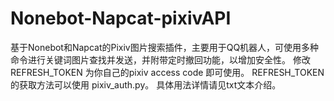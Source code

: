 # Nonebot-Napcat-pixivAPI
基于Nonebot和Napcat的Pixiv图片搜索插件，主要用于QQ机器人，可使用多种命令进行关键词图片查找并发送，并附带定时撤回功能，以增加安全性。
修改 REFRESH_TOKEN 为你自己的pixiv access code 即可使用。
REFRESH_TOKEN 的获取方法可以使用 pixiv_auth.py。 具体用法详情请见txt文本介绍。
